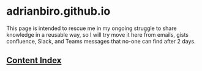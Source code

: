 # adrianbiro.github.io

This page is intended to rescue me in my ongoing struggle to share knowledge in a reusable way, so I will try move it here from emails, gists confluence, Slack, and Teams messages that no-one can find after 2 days.

##  [Content Index](./index.md#test1) 

